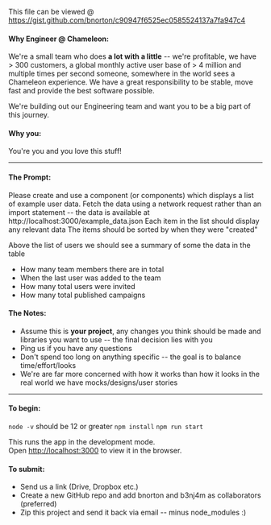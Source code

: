 This file can be viewed @ https://gist.github.com/bnorton/c90947f6525ec0585524137a7fa947c4

#### Why Engineer @ Chameleon:

We're a small team who does **a lot with a little** -- we're profitable, we have > 300 customers, a global monthly active user base of > 4 million and multiple times per second someone, somewhere in the world sees a Chameleon experience.
We have a great responsibility to be stable, move fast and provide the best software possible.

We're building out our Engineering team and want you to be a big part of this journey.

#### Why you:

You're you and you love this stuff!

------

#### The Prompt:

Please create and use a component (or components) which displays a list of example user data.
Fetch the data using a network request rather than an import statement -- the data is available at http://localhost:3000/example_data.json
Each item in the list should display any relevant data
The items should be sorted by when they were "created"

Above the list of users we should see a summary of some the data in the table
 - How many team members there are in total
 - When the last user was added to the team
 - How many total users were invited
 - How many total published campaigns

#### The Notes:

 - Assume this is **your project**, any changes you think should be made and libraries you want to use -- the final decision lies with you
 - Ping us if you have any questions
 - Don't spend too long on anything specific -- the goal is to balance time/effort/looks
 - We're are far more concerned with how it works than how it looks in the real world we have mocks/designs/user stories 

-------

#### To begin:

`node -v` should be 12 or greater 
`npm install`
`npm run start`

This runs the app in the development mode.<br />
Open [http://localhost:3000](http://localhost:3000) to view it in the browser.


#### To submit:

- Send us a link (Drive, Dropbox etc.)
- Create a new GitHub repo and add bnorton and b3nj4m as collaborators (preferred)
- Zip this project and send it back via email -- minus node_modules :)
